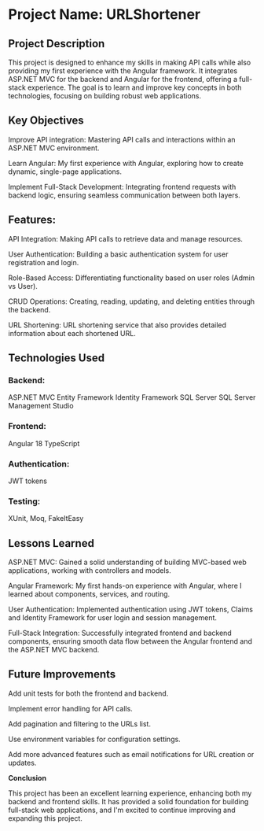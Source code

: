 # **Project Name: URLShortener**


## **Project Description**

This project is designed to enhance my skills in making API calls while also providing my first experience with the Angular framework. It integrates ASP.NET MVC for the backend and Angular for the frontend, offering a full-stack experience. The goal is to learn and improve key concepts in both technologies, focusing on building robust web applications.

## **Key Objectives**

Improve API integration: Mastering API calls and interactions within an ASP.NET MVC environment.

Learn Angular: My first experience with Angular, exploring how to create dynamic, single-page applications.

Implement Full-Stack Development: Integrating frontend requests with backend logic, ensuring seamless communication between both layers.


## **Features:**

API Integration: Making API calls to retrieve data and manage resources.

User Authentication: Building a basic authentication system for user registration and login.

Role-Based Access: Differentiating functionality based on user roles (Admin vs User).

CRUD Operations: Creating, reading, updating, and deleting entities through the backend.

URL Shortening: URL shortening service that also provides detailed information about each shortened URL.

## **Technologies Used**

### **Backend:**
ASP.NET MVC
Entity Framework
Identity Framework
SQL Server
SQL Server Management Studio

### **Frontend:**
Angular 18
TypeScript

### **Authentication:**
JWT tokens

### **Testing:**
XUnit, Moq, FakeItEasy

## **Lessons Learned**

ASP.NET MVC: Gained a solid understanding of building MVC-based web applications, working with controllers and models.

Angular Framework: My first hands-on experience with Angular, where I learned about components, services, and routing.

User Authentication: Implemented authentication using JWT tokens, Claims and Identity Framework for user login and session management.

Full-Stack Integration: Successfully integrated frontend and backend components, ensuring smooth data flow between the Angular frontend and the ASP.NET MVC backend.


## **Future Improvements**

Add unit tests for both the frontend and backend.

Implement error handling for API calls.

Add pagination and filtering to the URLs list.

Use environment variables for configuration settings.

Add more advanced features such as email notifications for URL creation or updates.

**Conclusion**

This project has been an excellent learning experience, enhancing both my backend and frontend skills. It has provided a solid foundation for building full-stack web applications, and I'm excited to continue improving and expanding this project.
